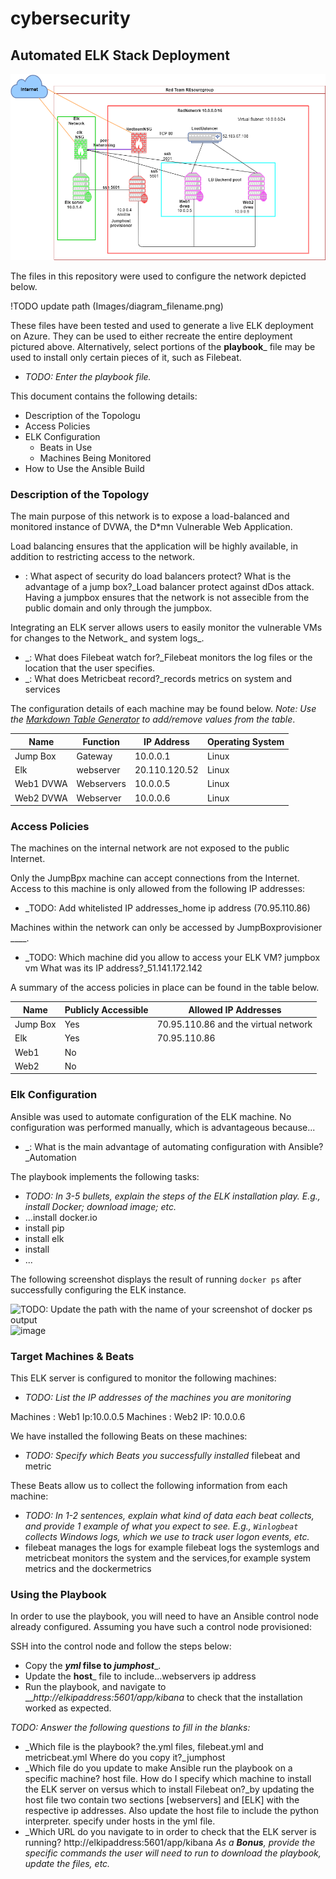 # cybersecurity
## Automated ELK Stack Deployment

![azure elk project](https://github.com/sujatanayak/cybersecurity/blob/main/Diagram/Elk_project.drawio.png?raw=true)

The files in this repository were used to configure the network depicted below.

!TODO update path (Images/diagram_filename.png)

These files have been tested and used to generate a live ELK deployment on Azure. They can be used to either recreate the entire deployment pictured above. Alternatively, select portions of the __playbook___ file may be used to install only certain pieces of it, such as Filebeat.

  - _TODO: Enter the playbook file._

This document contains the following details:
- Description of the Topologu
- Access Policies
- ELK Configuration
  - Beats in Use
  - Machines Being Monitored
- How to Use the Ansible Build


### Description of the Topology

The main purpose of this network is to expose a load-balanced and monitored instance of DVWA, the D*mn Vulnerable Web Application.

Load balancing ensures that the application will be highly available, in addition to restricting access to the network.
- : What aspect of security do load balancers protect? What is the advantage of a jump box?_Load balancer  protect against dDos attack. Having a jumpbox ensures that the network is not assecible from the public domain and only through the jumpbox.

Integrating an ELK server allows users to easily monitor the vulnerable VMs for changes to the Network_ and system  logs_.
- _: What does Filebeat watch for?_Filebeat monitors the log files or the location that the user specifies.
- _: What does Metricbeat record?_records metrics on system and services

The configuration details of each machine may be found below.
_Note: Use the [Markdown Table Generator](http://www.tablesgenerator.com/markdown_tables) to add/remove values from the table_.

| Name     | Function | IP Address | Operating System |
|----------|----------|------------|------------------|
| Jump Box | Gateway  | 10.0.0.1   | Linux            |
| Elk       | webserver|20.110.120.52| Linux
| Web1 DVWA| Webservers|10.0.0.5   |  Linux           |
| Web2 DVWA| Webserver |10.0.0.6  |   Linux           |

### Access Policies

The machines on the internal network are not exposed to the public Internet. 

Only the JumpBpx machine can accept connections from the Internet. Access to this machine is only allowed from the following IP addresses:
- _TODO: Add whitelisted IP addresses_home ip address (70.95.110.86)

Machines within the network can only be accessed by JumpBoxprovisioner ____.
- _TODO: Which machine did you allow to access your ELK VM? jumpbox vm What was its IP address?_51.141.172.142

A summary of the access policies in place can be found in the table below.

| Name     | Publicly Accessible | Allowed IP Addresses |
|----------|---------------------|----------------------|
| Jump Box |    Yes              |  70.95.110.86 and the virtual network   |
|   Elk    |    Yes              |  70.95.110.86                           |
|   Web1   |    No
|  Web2    |     No                                                         |

### Elk Configuration

Ansible was used to automate configuration of the ELK machine. No configuration was performed manually, which is advantageous because...
- _: What is the main advantage of automating configuration with Ansible?_Automation

The playbook implements the following tasks:
- _TODO: In 3-5 bullets, explain the steps of the ELK installation play. E.g., install Docker; download image; etc._
- ...install docker.io
- install pip
- install elk 
- install 
- ...

The following screenshot displays the result of running `docker ps` after successfully configuring the ELK instance.

![TODO: Update the path with the name of your screenshot of docker ps output](Images/docker_ps_output.png)
![image](https://user-images.githubusercontent.com/6061871/133545755-14d5e51a-f15c-46ee-9df9-eb9ab5b6e3df.png)

### Target Machines & Beats
This ELK server is configured to monitor the following machines:
- _TODO: List the IP addresses of the machines you are monitoring_

Machines : Web1 Ip:10.0.0.5 
Machines : Web2 IP: 10.0.0.6

We have installed the following Beats on these machines:
- _TODO: Specify which Beats you successfully installed_ filebeat and metric

These Beats allow us to collect the following information from each machine:
- _TODO: In 1-2 sentences, explain what kind of data each beat collects, and provide 1 example of what you expect to see. E.g., `Winlogbeat` collects Windows logs, which we use to track user logon events, etc._
- filebeat manages the logs for example filebeat logs the systemlogs and metricbeat monitors the system and the services,for example system metrics and the dockermetrics

### Using the Playbook
In order to use the playbook, you will need to have an Ansible control node already configured. Assuming you have such a control node provisioned: 

SSH into the control node and follow the steps below:
- Copy the ___yml_ filse to _jumphost____.
- Update the __host___ file to include...webservers ip address
- Run the playbook, and navigate to ___http://elkipaddress:5601/app/kibana_ to check that the installation worked as expected.

_TODO: Answer the following questions to fill in the blanks:_
- _Which file is the playbook? the.yml files, filebeat.yml and metricbeat.yml Where do you copy it?_jumphost
- _Which file do you update to make Ansible run the playbook on a specific machine? host file. How do I specify which machine to install the ELK server on versus which to install Filebeat on?_by updating the host file two contain two sections [webservers] and [ELK] with the respective ip addresses. Also update the host file to include the python interpreter. specify under hosts in the yml file.
- _Which URL do you navigate to in order to check that the ELK server is running?
http://elkipaddress:5601/app/kibana
_As a **Bonus**, provide the specific commands the user will need to run to download the playbook, update the files, etc._
